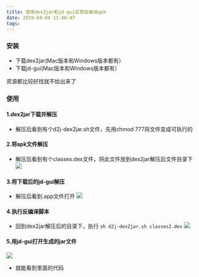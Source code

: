 ```yaml
---
title: 使用dex2jar和jd-gui实现反编译apk
date: 2019-04-04 11:46:47
tags:
---
```



### 安装
* 下载dex2jar(Mac版本和Windows版本都有）
* 下载jd-gui(Mac版本和Windows版本都有）

资源都比较好找就不给出来了

<!--more--->

### 使用

#### 1.dex2jar下载并解压
* 解压后看到有个d2j-dex2jar.sh文件，先用chmod 777将文件变成可执行的

#### 2.将apk文件解压
* 解压后看到有个classes.dex文件，将此文件放到dex2jar解压后文件目录下
![](http://ww2.sinaimg.cn/large/006tNc79gy1ff4u6odtgkj30ro074dgd.jpg)

#### 3.将下载后的jd-gui解压
* 解压后看到.app文件打开
![](http://ww3.sinaimg.cn/large/006tNc79gy1ff4u89wgvtj30my068aa3.jpg)

#### 4.执行反编译脚本
* 回到dex2jar解压后的目录下，执行
`sh d2j-dex2jar.sh classes2.dex`
![](http://ww4.sinaimg.cn/large/006tNc79gy1ff4uak1c39j31900iw40t.jpg)

#### 5.用jd-gui打开生成的jar文件
![](http://ww4.sinaimg.cn/large/006tNc79gy1ff4ublvcb2j30m00j4t96.jpg)
* 就能看到里面的代码